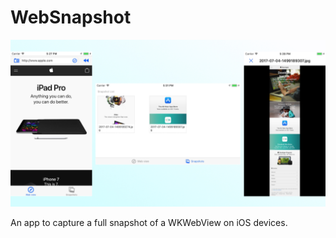 # WebSnapshot

<p align="center">
  <img src="https://github.com/shion0111/WebSnapshot/blob/master/ss1.jpeg" width="640"/>
</p>


An app to capture a full snapshot of a WKWebView on iOS devices. 
